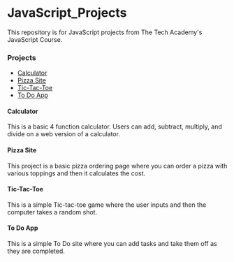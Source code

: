# JavaScript_Projects
This repository is for JavaScript projects from The Tech Academy's JavaScript Course.

### Projects
- [Calculator](https://github.com/Ivanfisher/JavaScript_Projects/tree/main/Calculator)
- [Pizza Site](https://github.com/Ivanfisher/JavaScript_Projects/tree/main/Pizza_Project)
- [Tic-Tac-Toe](https://github.com/Ivanfisher/JavaScript_Projects/tree/main/TicTacToe)
- [To Do App](https://github.com/Ivanfisher/JavaScript_Projects/tree/main/ToDo_App)

#### Calculator
This is a basic 4 function calculator. Users can add, subtract, multiply, and divide on a web version of a calculator.

#### Pizza Site
This project is a basic pizza ordering page where you can order a pizza with various toppings and then it calculates the cost.

#### Tic-Tac-Toe
This is a simple Tic-tac-toe game where the user inputs and then the computer takes a random shot.

#### To Do App
This is a simple To Do site where you can add tasks and take them off as they are completed.